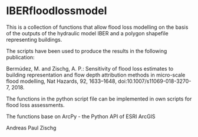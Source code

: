 # IBERfloodlossmodel

This is a collection of functions that allow flood loss modelling on the basis of the outputs of the hydraulic model IBER and a polygon shapefile representing buildings.

The scripts have been used to produce the results in the following publication:

Bermúdez, M. and Zischg, A. P.: Sensitivity of flood loss estimates to building representation and flow depth attribution methods in micro-scale flood modelling, Nat Hazards, 92, 1633–1648, doi:10.1007/s11069-018-3270-7, 2018.

The functions in the python script file can be implemented in own scripts for flood loss assessments.

The functions base on ArcPy - the Python API of ESRI ArcGIS

Andreas Paul Zischg
